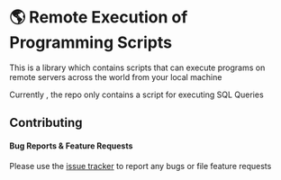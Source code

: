 # :earth_americas: Remote Execution of Programming Scripts 

This is a library which contains scripts that can execute programs on remote servers across the world from your local machine  

Currently , the repo only contains a script for executing SQL Queries

## Contributing

#### Bug Reports & Feature Requests

Please use the [issue tracker](https://github.com/jainpranav/RemoteExecution/issues) to report any bugs or file feature requests

